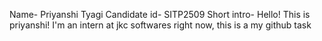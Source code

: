 Name- Priyanshi Tyagi
Candidate id- SITP2509
Short intro- Hello! This is priyanshi! I'm an intern at jkc softwares right now, this is a my github task